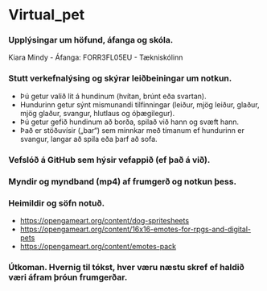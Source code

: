 # Virtual_pet

### Upplýsingar um höfund, áfanga og skóla.
Kiara Mindy - Áfanga: FORR3FL05EU - Tækniskólinn

### Stutt verkefnalýsing og skýrar leiðbeiningar um notkun.
- Þú getur valið lit á hundinum (hvítan, brúnt eða svartan).
- Hundurinn getur sýnt mismunandi tilfinningar (leiður, mjög leiður, glaður, mjög glaður, svangur, hlutlaus og óþægilegur).
- Þú getur gefið hundinum að borða, spilað við hann og svæft hann.
- Það er stöðuvísir („bar“) sem minnkar með tímanum ef hundurinn er svangur, langar að spila eða þarf að sofa.

### Vefslóð á GitHub sem hýsir vefappið (ef það á við).


### Myndir og myndband (mp4) af frumgerð og notkun þess.


### Heimildir og söfn notuð.
* https://opengameart.org/content/dog-spritesheets
* https://opengameart.org/content/16x16-emotes-for-rpgs-and-digital-pets
* https://opengameart.org/content/emotes-pack


### Útkoman. Hvernig til tókst, hver væru næstu skref ef haldið væri áfram þróun frumgerðar.

